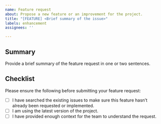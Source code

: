 ```yaml
---
name: Feature request
about: Propose a new feature or an improvement for the project.
title: "[FEATURE] <Brief summary of the issue>"
labels: enhancement
assignees: ''

---
```


## Summary
Provide a brief summary of the feature request in one or two sentences.

## Checklist
Please ensure the following before submitting your feature request:
- [ ] I have searched the existing issues to make sure this feature hasn’t already been requested or implemented.
- [ ] I am using the latest version of the project.
- [ ] I have provided enough context for the team to understand the request.
